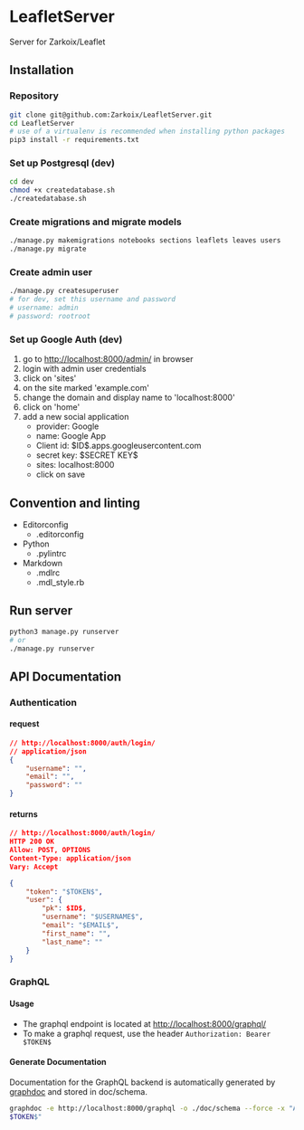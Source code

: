 # LeafletServer

Server for Zarkoix/Leaflet

## Installation

### Repository

```bash
git clone git@github.com:Zarkoix/LeafletServer.git
cd LeafletServer
# use of a virtualenv is recommended when installing python packages
pip3 install -r requirements.txt
```

### Set up Postgresql (dev)

```bash
cd dev
chmod +x createdatabase.sh
./createdatabase.sh
```

### Create migrations and migrate models

```bash
./manage.py makemigrations notebooks sections leaflets leaves users
./manage.py migrate
```

### Create admin user

```bash
./manage.py createsuperuser
# for dev, set this username and password
# username: admin
# password: rootroot
```

### Set up Google Auth (dev)

1. go to [http://localhost:8000/admin/](http://localhost:8000/admin/) in browser
2. login with admin user credentials
3. click on 'sites'
4. on the site marked 'example.com'
5. change the domain and display name to 'localhost:8000'
6. click on 'home'
7. add a new social application
    * provider: Google
    * name: Google App
    * Client id: \$ID\$.apps.googleusercontent.com
    * secret key: \$SECRET KEY\$
    * sites: localhost:8000
    * click on save

## Convention and linting

* Editorconfig
    * .editorconfig
* Python
    * .pylintrc
* Markdown
    * .mdlrc
    * .mdl_style.rb

## Run server

```bash
python3 manage.py runserver
# or
./manage.py runserver
```

## API Documentation

### Authentication

#### request

```json
// http://localhost:8000/auth/login/
// application/json
{
    "username": "",
    "email": "",
    "password": ""
}
```

#### returns

```json
// http://localhost:8000/auth/login/
HTTP 200 OK
Allow: POST, OPTIONS
Content-Type: application/json
Vary: Accept

{
    "token": "$TOKEN$",
    "user": {
        "pk": $ID$,
        "username": "$USERNAME$",
        "email": "$EMAIL$",
        "first_name": "",
        "last_name": ""
    }
}
```

### GraphQL

#### Usage

* The graphql endpoint is located at 
  [http://localhost:8000/graphql/](http://localhost:8000/graphql/)
* To make a graphql request, use the header `Authorization: Bearer $TOKEN$`

#### Generate Documentation

Documentation for the GraphQL backend is automatically generated by 
[graphdoc](https://github.com/2fd/graphdoc) and stored in doc/schema.

```bash
graphdoc -e http://localhost:8000/graphql -o ./doc/schema --force -x "Authorization: Bearer 
$TOKEN$"
```
